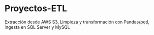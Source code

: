 # Proyectos-ETL
Extracción desde AWS S3, Limpieza y transformación con Pandas/petl, Ingesta en SQL Server y MySQL
